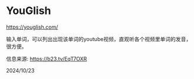 # YouGlish

https://youglish.com/  

输入单词，可以列出出现该单词的youtube视频，直观听各个视频里单词的发音，很方便。  


信息来源: https://b23.tv/EqT7OXR  


2024/10/23  
